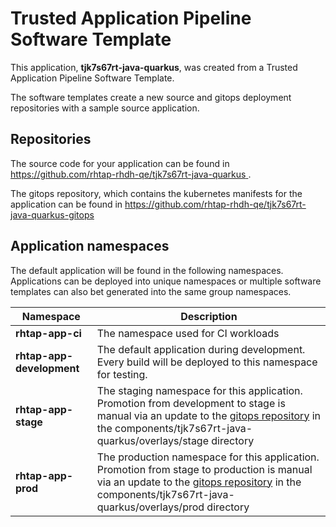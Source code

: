 # Trusted Application Pipeline Software Template

This application, **tjk7s67rt-java-quarkus**, was created from a Trusted Application Pipeline Software Template.

The software templates create a new source and gitops deployment repositories with a sample source application. 

## Repositories

The source code for your application can be found in [https://github.com/rhtap-rhdh-qe/tjk7s67rt-java-quarkus ](https://github.com/rhtap-rhdh-qe/tjk7s67rt-java-quarkus ).
 
The gitops repository, which contains the kubernetes manifests for the application can be found in 
[https://github.com/rhtap-rhdh-qe/tjk7s67rt-java-quarkus-gitops ](https://github.com/rhtap-rhdh-qe/tjk7s67rt-java-quarkus-gitops ) 

## Application namespaces 

The default application will be found in the following namespaces. Applications can be deployed into unique namespaces or multiple software templates can also bet generated into the same group namespaces.  

|  Namespace   |  Description   |  
| -------- | -------- |
| **rhtap-app-ci** | The namespace used for CI workloads |
| **rhtap-app-development** | The default application during development. Every build will be deployed to this namespace for testing. |
| **rhtap-app-stage** | The staging namespace for this application. Promotion from development to stage is manual via an update to the [gitops repository](https://github.com/rhtap-rhdh-qe/tjk7s67rt-java-quarkus-gitops ) in the components/tjk7s67rt-java-quarkus/overlays/stage directory |
| **rhtap-app-prod** | The production namespace for this application. Promotion from stage to production is manual via an update to the [gitops repository](https://github.com/rhtap-rhdh-qe/tjk7s67rt-java-quarkus-gitops ) in the components/tjk7s67rt-java-quarkus/overlays/prod directory |